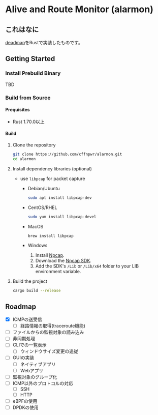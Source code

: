 # Alive and Route Monitor (alarmon)

## これはなに

[deadman](https://github.com/upa/deadman)をRustで実装したものです。

## Getting Started

### Install Prebuild Binary

TBD

### Build from Source

#### Prequisites

- Rust 1.70.0以上

#### Build

1. Clone the repository

    ```sh
    git clone https://github.com/cffnpwr/alarmon.git
    cd alarmon
    ```

1. Install dependency libraries (optional)

   - use `libpcap` for packet capture
     - Debian/Ubuntu

       ```sh
       sudo apt install libpcap-dev
       ```

     - CentOS/RHEL

       ```sh
       sudo yum install libpcap-devel
       ```

     - MacOS

       ```sh
       brew install libpcap
       ```

     - Windows

       1. Install [Npcap](https://npcap.com/#download).
       2. Download the [Npcap SDK](https://npcap.com/#download).
       3. Add the SDK's `/Lib` or `/Lib/x64` folder to your LIB environment variable.

1. Build the project

    ```sh
    cargo build --release
    ```

## Roadmap

- [x] ICMPの送受信
  - [ ] 経路情報の取得(traceroute機能)
- [ ] ファイルからの監視対象の読み込み
- [ ] 非同期処理
- [ ] CLIでの一覧表示
  - [ ] ウィンドウサイズ変更の追従
- [ ] GUIの実装
  - [ ] ネイティブアプリ
  - [ ] Webアプリ
- [ ] 監視対象のグループ化
- [ ] ICMP以外のプロトコルの対応
  - [ ] SSH
  - [ ] HTTP
- [ ] eBPFの使用
- [ ] DPDKの使用

